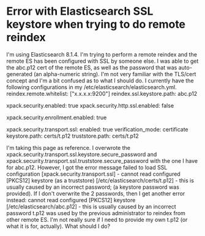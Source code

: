 
# Error with Elasticsearch SSL keystore when trying to do remote reindex

I'm using Elasticsearch 8.1.4. I'm trying to perform a remote reindex and the remote ES has been configured with SSL by someone else. I was able to get the abc.p12 cert of the remote ES, as well as the password that was auto-generated (an alpha-numeric string).
I'm not very familiar with the TLS/cert concept and I'm a bit confused as to what I should do.
I currently have the following configurations in my /etc/elasticsearch/elasticsearch.yml.
reindex.remote.whitelist: ["x.x.x.x:9200"]
reindex.ssl.keystore.path: abc.p12

xpack.security.enabled: true
xpack.security.http.ssl.enabled: false

xpack.security.enrollment.enabled: true

xpack.security.transport.ssl:
  enabled: true
  verification_mode: certificate
  keystore.path: certs/t.p12
  truststore.path: certs/t.p12

I'm taking this page as reference.
I overwrote the xpack.security.transport.ssl.keystore.secure_password and xpack.security.transport.ssl.truststore.secure_password with the one I have for abc.p12. However, I got the error message failed to load SSL configuration [xpack.security.transport.ssl] - cannot read configured [PKCS12] keystore (as a truststore) [/etc/elasticsearch/certs/t.p12] - this is usually caused by an incorrect password; (a keystore password was provided).
If I don't overwrite the 2 passwords, then I get another error instead: cannot read configured [PKCS12] keystore [/etc/elasticsearch/abc.p12] - this is usually caused by an incorrect password
t.p12 was used by the previous administrator to reindex from other remote ES. I'm not really sure if I need to provide my own t.p12 (or what it is for, actually).
What should I do?

        